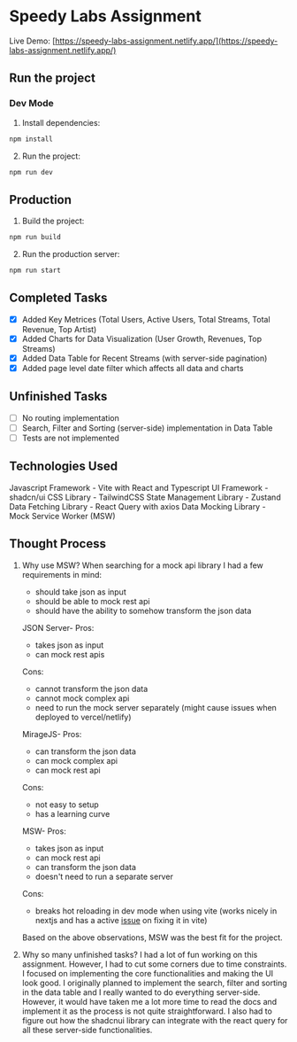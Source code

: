 # Speedy Labs Assignment

Live Demo: [https://speedy-labs-assignment.netlify.app/](https://speedy-labs-assignment.netlify.app/)

## Run the project

### Dev Mode

1. Install dependencies:

```bash
npm install
```

2. Run the project:

```bash
npm run dev
```

## Production

1. Build the project:

```bash
npm run build
```

2. Run the production server:

```bash
npm run start
```

## Completed Tasks

- [x] Added Key Metrices (Total Users, Active Users, Total Streams, Total Revenue, Top Artist)
- [x] Added Charts for Data Visualization (User Growth, Revenues, Top Streams)
- [x] Added Data Table for Recent Streams (with server-side pagination)
- [x] Added page level date filter which affects all data and charts

## Unfinished Tasks

- [ ] No routing implementation
- [ ] Search, Filter and Sorting (server-side) implementation in Data Table
- [ ] Tests are not implemented

## Technologies Used

Javascript Framework - Vite with React and Typescript
UI Framework - shadcn/ui
CSS Library - TailwindCSS
State Management Library - Zustand
Data Fetching Library - React Query with axios
Data Mocking Library - Mock Service Worker (MSW)

## Thought Process

1.  Why use MSW?
    When searching for a mock api library I had a few requirements in mind:

    - should take json as input
    - should be able to mock rest api
    - should have the ability to somehow transform the json data

    JSON Server-
    Pros:

    - takes json as input
    - can mock rest apis

    Cons:

    - cannot transform the json data
    - cannot mock complex api
    - need to run the mock server separately (might cause issues when deployed to vercel/netlify)

    MirageJS-
    Pros:

    - can transform the json data
    - can mock complex api
    - can mock rest api

    Cons:

    - not easy to setup
    - has a learning curve

    MSW-
    Pros:

    - takes json as input
    - can mock rest api
    - can transform the json data
    - doesn't need to run a separate server

    Cons:

    - breaks hot reloading in dev mode when using vite (works nicely in nextjs and has a active [issue](https://github.com/mswjs/msw/issues/2401) on fixing it in vite)

    Based on the above observations, MSW was the best fit for the project.

2.  Why so many unfinished tasks?
    I had a lot of fun working on this assignment. However, I had to cut some corners due to time constraints. I focused on implementing the core functionalities and making the UI look good. I originally planned to implement the search, filter and sorting in the data table and I really wanted to do everything server-side. However, it would have taken me a lot more time to read the docs and implement it as the process is not quite straightforward. I also had to figure out how the shadcnui library can integrate with the react query for all these server-side functionalities.
